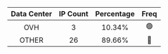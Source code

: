 | Data Center | IP Count | Percentage | Freq |
|:------------:|:--------:|:-----------:|:-----:|
| OVH | 3 | 10.34% | 🟢 |
| OTHER | 26 | 89.66% | 🔴 |